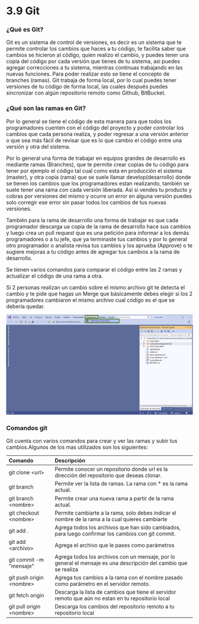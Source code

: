 # 3.9 Git

### ¿Qué es Git?

Git es un sistema de control de versiones, es decir es un sistema que te permite controlar los cambios que haces a tu código, te facilita saber que cambios se hicieron al código, quien realizo el cambio, y puedes tener una copia del código por cada versión que tienes de tu sistema, asi puedes agregar correcciones a tu sistema, mientras continuas trabajando en las nuevas funciones. Para poder realizar esto se tiene el concepto de branches \(ramas\).  Git trabaja de forma local, por lo cual puedes tener versiones de tu código de forma local, las cuales después puedes sincronizar con algún repositorio remoto como Github, BitBucket.

### ¿Qué son las ramas en Git?

Por lo general se tiene el código de esta manera para que todos los programadores cuenten con el código del proyecto y poder controlar los cambios que cada persona realiza, y poder regresar a una versión anterior o que sea más fácil de revisar que es lo que cambio el código entre una versión y otra del sistema. 

Por lo general una forma de trabajar en equipos grandes de desarrollo es mediante ramas \(Branches\), que te permite crear copias de tu código para tener por ejemplo el código tal cual como esta en producción el sistema \(master\), y otra copia \(rama\) que se suele llamar develop\(desarrollo\) donde se tienen los cambios que los programadores estan realizando, también se suele tener una rama con cada versión liberada. Asi si vendes tu producto y cobras por versiones del mismo y ocurre un error en alguna versión puedes solo corregir ese error sin pasar todos los cambios de tus nuevas versiones. 

También para la rama de desarrollo una forma de trabajar es que cada programador descarga ua copia de la rama de desarrollo hace sus cambios y luego crea un pull request que es una petición para informar a los demás programadores o a tu jefe, que ya terminaste tus cambios y por lo general otro programador o analista revisa tus cambios y los aprueba \(Approve\) o te sugiere mejoras a tu código antes de agregar tus cambios a la rama de desarrollo.

Se tienen varios comandos para comparar el código entre las 2 ramas y actualizar el código de una rama a otra.

Si 2 personas realizan un cambio sobre el mismo archivo git te detecta el cambio y te pide que hagas un Merge que básicamente debes elegir si los 2 programadores cambiaron el mismo archivo cual código es el que se debería quedar.

 

![Diagrama de C&#xF3;digo en git con diferentes ramas \(branches\)](../../.gitbook/assets/image%20%28280%29.png)

### Comandos git 

Git cuenta con varios comandos para crear y ver las ramas y subir tus cambios.Algunos de los mas utilizados son los siguientes:

| Comando | Descripción |
| :--- | :--- |
| git clone &lt;url&gt; | Permite conocer un repositorio donde url es la dirección del repositorio que deseas clonar. |
| git branch | Permite ver la lista de ramas. La rama con \* es la rama actual. |
| git branch &lt;nombre&gt; | Permite crear una nueva rama a partir de la rama actual. |
| git checkout &lt;nombre&gt; | Permite cambiarte a la rama, solo debes indicar el nombre de la rama a la cual quieres cambiarte |
| git add . | Agrega todos los archivos que han sido cambiados, para luego confirmar los cambios con git commit. |
| git add &lt;archivo&gt; | Agrega el archivo que le pases como parámetros |
| git commit -m "mensaje" | Agrega todos los archivos con un mensaje, por lo general el mensaje es una descripción del cambio que se realiza |
| git push origin &lt;nombre&gt; | Agrega tus cambios a la rama con el nombre pasado como parámetro en el servidor remoto. |
| git fetch origin | Descarga la lista de cambios que tiene el servidor remoto que aún no estan en tu repositorio local |
| git pull origin &lt;nombre&gt; | Descarga los cambios del repositorio remoto a tu repositorio local |

